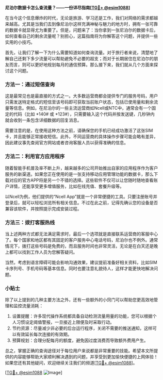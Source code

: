 **尼泊尔数据卡怎么查流量？——一份详尽指南[[TG💪+ @esim1088](https://t.me/s/esim1088)]**

在当今这个信息爆炸的时代，无论是旅游、学习还是工作，我们对网络的需求都越来越高。尤其是当我们去到像尼泊尔这样充满神秘与魅力的地方时，拥有一张可靠的数据卡就显得尤为重要了。但是，问题来了：当你拿到一张尼泊尔的数据卡后，如何查看自己的剩余流量呢？别担心，这篇指南将为你解答这个问题，并提供一些实用的小技巧。

首先，让我们了解一下为什么需要知道如何查询流量。对于旅行者来说，清楚地了解自己还剩下多少流量可以帮助避免不必要的超支；而对于长期居住在尼泊尔的朋友而言，则可以更好地规划每月的通信预算。那么接下来，我们就从几个方面来探讨这个问题。

### 方法一：通过短信查询

这是最常见也是最直接的方式之一。大多数运营商都会提供专门的服务号码，用户只需发送特定格式的短信至该号码即可获取当前账户状态，包括已使用量和剩余流量等信息。例如，在尼泊尔的一些主流运营商如Ncell或NTC中，通常会有一个固定的代码（比如 *140# 或 *123#），只需要输入这个代码并按发送键，几秒钟内就会收到一条包含详细数据的回复消息。

需要注意的是，在使用这种方法之前，请确保您的手机已经成功激活了这张SIM卡，并且能够正常接收短信。此外，不同运营商的具体操作步骤可能会略有差异，因此建议事先查阅官方网站或者咨询客服人员以获得准确的信息。

### 方法二：利用官方应用程序

随着智能手机普及率不断上升，越来越多的公司开始推出自家的应用程序作为客户服务的新渠道。如果您正在使用的是一张支持移动应用管理功能的数据卡，那么下载对应的官方APP将是另一个不错的选择。这些软件不仅可以让您随时随地查看账户详情，还能享受更多增值服务，比如在线充值、套餐升级等。

以Ncell为例，他们提供的“Ncell App”就是一个非常便捷的工具。只要注册账号并登录后，就可以轻松浏览所有相关信息。不过在此之前，记得先确认您的设备是否兼容该软件，并按照提示完成安装过程。

### 方法三：拨打客服热线

当上述两种方式都无法满足需求时，最后一个选项就是直接联系运营商的客服中心了。每个国家和地区都有其固定的客户服务中心电话号码，尼泊尔也不例外。通常情况下，拨打这些号码是免费的，而且服务时间也非常灵活，无论是在白天还是晚上都可以找到工作人员为您解答疑问。

当然，考虑到语言障碍可能会影响沟通效果，建议提前准备好相关资料，比如SIM卡序列号、手机号码等基本信息。同时也要注意礼貌待人，这样才能更快地解决问题。

### 小贴士

除了以上提到的几种主要方法之外，还有一些额外的小窍门可以帮助您更高效地管理和监控流量消耗：

1. 设置提醒：许多现代操作系统都具备自动检测流量用量的功能，您可以根据个人习惯设定阈值警报，一旦接近上限便及时采取行动。
2. 节约资源：尽量减少非必要的后台运行程序，关闭不需要的推送通知，这样可以有效延长每次连接的有效期。
3. 预算规划：合理分配每月的额度，避免因过度消费而导致额外费用产生。

总之，掌握正确的查询途径对于每位用户来说都是非常重要的技能。希望本文所提供的内容能够帮助大家顺利解决遇到的问题，并享受到更加愉快便捷的上网体验！如果您还有其他疑问，欢迎继续关注我们的频道[[TG💪+ @esim1088](https://t.me/s/esim1088)]。

[[TG💪+ @esim1088](https://t.me/s/esim1088) ![Image](https://i.postimg.cc/4NQfJmqS/Snipaste-2025-05-13-00-14-12.png)]